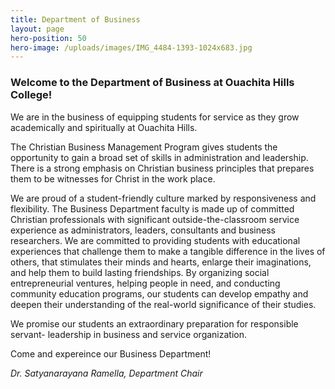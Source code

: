 ```yaml
---
title: Department of Business
layout: page
hero-position: 50
hero-image: /uploads/images/IMG_4484-1393-1024x683.jpg
---
```


### Welcome to the Department of Business at Ouachita Hills College!

We are in the business of equipping students for service as they grow academically and spiritually at Ouachita Hills.

The Christian Business Management Program gives students the opportunity to gain a broad set of 
skills in administration and leadership. There is a strong emphasis on Christian business principles that 
prepares them to be witnesses for Christ in the work place.

We are proud of a student-friendly culture marked by responsiveness and flexibility. The Business Department faculty is 
made up of committed Christian professionals with significant outside-the-classroom service experience as administrators, leaders,  consultants and business researchers. We are committed to providing students with educational experiences that challenge them to make 
a tangible difference in the lives of others, that stimulates their minds and hearts, enlarge their imaginations, and help them to 
build lasting friendships. By organizing social entrepreneurial ventures, helping people in need, and conducting 
community education programs, our students can develop empathy and deepen their understanding of the real-world 
significance of their studies.


We promise our students an extraordinary preparation for responsible servant- leadership in business and service organization. 

Come and expereince our Business Department!

*Dr. Satyanarayana Ramella, Department Chair*
